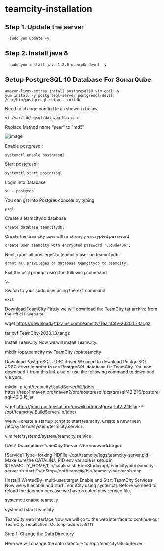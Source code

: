 # teamcity-installation
## Step 1: Update the server
	  sudo yum update -y
## Step 2: Install java 8
	  sudo yum install java-1.8.0-openjdk-devel -y
## Setup PostgreSQL 10 Database For SonarQube
    amazon-linux-extras install postgresql10 vim epel -y
    yum install -y postgresql-server postgresql-devel
    /usr/bin/postgresql-setup --initdb
Need to change config file as shown in below
    
    vi /var/lib/pgsql/data/pg_hba.conf
Replace Method name "peer" to "md5"

![image](https://user-images.githubusercontent.com/68885738/90953619-aef2f800-e48a-11ea-9b50-489183e9b0c1.png)

Enable  postgresql:
    
    systemctl enable postgresql
Start postgresql:

    systemctl start postgresql

Login into Database
	  
    su - postgres
You can get into Postgres console by typing
	  
    psql
Create a teamcitydb database
	  
    create database teamcitydb;
Create the teamcity user with a strongly encrypted password
	  
    create user teamcity with encrypted password 'Cloud#436';
Next, grant all privileges to teamcity user on teamcitydb
	  
    grant all privileges on database teamcitydb to teamcity;
Exit the psql prompt using the following command
	  
    \q
Switch to your sudo user using the exit command
	  
    exit
Download TeamCity
Firstly we will download the TeamCity tar archive from the official website.

wget https://download.jetbrains.com/teamcity/TeamCity-2020.1.3.tar.gz

tar xvf TeamCity-2020.1.3.tar.gz

Install TeamCity
Now we will install TeamCity.

mkdir /opt/teamcity
mv TeamCity /opt/teamcity

Download PostgreSQL JDBC driver
We need to download PostgreSQL JDBC driver in order to use PostgreSQL database for TeamCity. You can download it from this link also or use the following command to download via yum.

mkdir -p /opt/teamcity/.BuildServer/lib/jdbc/
https://repo1.maven.org/maven2/org/postgresql/postgresql/42.2.16/postgresql-42.2.16.jar

wget https://jdbc.postgresql.org/download/postgresql-42.2.16.jar -P /opt/teamcity/.BuildServer/lib/jdbc/



We will create a startup script to start teamcity. Create a new file in /etc/systemd/system/teamcity.service.

vim /etc/systemd/system/teamcity.service

[Unit]
Description=TeamCity Server
After=network.target

[Service]
Type=forking
PIDFile=/opt/teamcity/logs/teamcity-server.pid
; Make sure the CATALINA_PID env variable is setup in $TEAMCITY_HOME/bin/catalina.sh
ExecStart=/opt/teamcity/bin/teamcity-server.sh start
ExecStop=/opt/teamcity/bin/teamcity-server.sh stop

[Install]
WantedBy=multi-user.target
Enable and Start TeamCity Services
Now we will enable and start TeamCity using systemctl. Before we need to reload the daemon because we have created new service file.

systemctl enable teamcity

systemctl start teamcity

TeamCity web interface
Now we will go to the web interface to continue our TeamCity installation. Go to ip-address:8111

Step 1: Change the Data Directory

Here we will change the data directory to /opt/teamcity/.BuildServer
